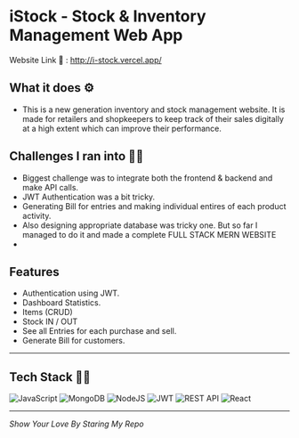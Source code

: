 # iStock - Stock & Inventory Management Web App 

Website Link :link: : http://i-stock.vercel.app/

## What it does ⚙️
- This is a new generation inventory and stock management website. It is made for retailers and shopkeepers to keep track of their sales digitally at a high extent which can improve their performance.

## Challenges I ran into 🏃‍♂️
- Biggest challenge was to integrate both the frontend & backend and make API calls.
- JWT Authentication was a bit tricky.
- Generating Bill for entries and making individual entires of each product activity.
- Also designing appropriate database was tricky one. But so far I managed to do it and made a complete FULL STACK MERN WEBSITE
- 
## Features
- Authentication using JWT.
- Dashboard Statistics.
- Items (CRUD)
- Stock IN / OUT
- See all Entries for each purchase and sell.
- Generate Bill for customers.

---

## Tech Stack 👨‍💻

![JavaScript](https://img.shields.io/badge/javascript-%23323330.svg?style=for-the-badge&logo=javascript&logoColor=%23F7DF1E)
![MongoDB](https://img.shields.io/badge/MongoDB-%234ea94b.svg?style=for-the-badge&logo=mongodb&logoColor=white)
![NodeJS](https://img.shields.io/badge/node.js-6DA55F?style=for-the-badge&logo=node.js&logoColor=white)
![JWT](https://img.shields.io/badge/JWT-black?style=for-the-badge&logo=JSON%20web%20tokens)
![REST API](https://img.shields.io/badge/rest%20api%20-%23323330.svg?style=for-the-badge&logo=rest&logoColor=%23F7DF1E)
![React](https://img.shields.io/badge/React-20232A?style=for-the-badge&logo=react&logoColor=61DAFB)

---

*Show Your Love By Staring My Repo*
